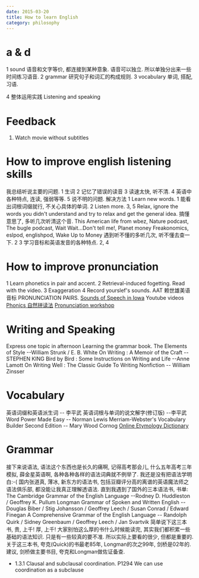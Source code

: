 ```yaml
---
date: 2015-03-20
title: How to learn English
category: philosophy
---
```



# a & d
1 sound
语音和文字等价, 都连接到某种意象.
语音可以独立. 所以单独分出来一些时间练习语音.
2 grammar
研究句子和词汇的构成规则.
3 vocabulary
单词, 搭配, 习语.

4 整体运用实践
Listening and speaking


# Feedback
1. Watch movie without subtitles

# How to improve english listening skills
我总结听说主要的问题.
1 生词
2 记忆了错误的读音
3 读速太快, 听不清.
4 英语中各种特点, 连读, 强弱等等.
5 说不明的问题.
解决方法
1 Learn new words. 1
能看出词根词缀就行, 不关心具体的单词.
2 Listen more. 3, 5
Relax, ignore the words you didn't understand and try to relax  and get the general idea.
搞懂意思了, 多听几次听清这个音.
This American life from wbez, Nature podcast, The bugle podcast, Wait Wait...Don't tell me!, Planet money
Freakonomics, eslpod, englishpod, Wake Up to Money
遇到听不懂的多听几次, 听不懂去查一下. 2
3 学习音标和英语发音的各种特点.  2, 4

# How to improve pronunciation
1 Learn phonetics in pair and accent.
2 Retrieval-induced fogetting. Read with the video.
3 Exaggeration
4 Record yourslef's sounds.
AAT
赖世雄美语音标
PRONUNCIATION PAIRS.
[Sounds of Speech in Iowa](http://www.uiowa.edu/~acadtech/phonetics/english/english.html)
Youtube videos 
[Phonics 自然拼读法](http://en.wikipedia.org/wiki/Phonics)
[Pronunciation workshop](http://www.youku.com/playlist_show/id_5241166.html)

# Writing and Speaking
Express one topic in afternoon
Learning the grammar book.
The Elements of Style --William Strunk / E. B. White 
On Writing : A Memoir of the Craft --STEPHEN KING
Bird by Bird : Some Instructions on Writing and Life --Anne Lamott
On Writing Well : The Classic Guide To Writing Nonfiction -- William Zinsser 

# Vocabulary
英语词缀和英语派生词 -- 李平武
英语词根与单词的说文解字(修订版) --李平武
Word Power Made Easy -- Norman Lewis
Merriam-Webster's Vocabulary Builder Second Edition -- Mary Wood Cornog
[Online Etymology Dictionary](http://www.etymonline.com/)

# Grammar
接下来说语法, 语法这个东西也是长久的痛啊, 记得高考那会儿, 什么五年高考三年模拟,
薛金星英语啊, 各种各种各样的语法词典就不例举了. 我还是没有把语法学明白:-(
国内张道真, 薄冰, 新东方的语法书, 包括豆瓣评分高的离谱的英语魔法师之语法俱乐部,
都没能让我真正理解透语法. 直到我遇到了国外的三本语法书, 书单:
The Cambridge Grammar of the English Language --Rodney D. Huddleston / Geoffrey K. Pullum 
Longman Grammar of Spoken and Written English --Douglas Biber / Stig Johansson / Geoffrey Leech / Susan Conrad / Edward Finegan 
A Comprehensive Grammar of the English Language -- Randolph Quirk / Sidney Greenbaum / Geoffrey Leech / Jan Svartvik 
简单说下这三本书, 贵, 上千! 厚, 上千!
大家别怕这么厚的书什么时候能读完, 其实我们都积累一些基础的语法知识. 只是有一些较真的要不准.
所以实际上要看的很少, 但都是重要的.
关于这三本书, 夸克(Quick)的书最老85年, Longman的次之99年, 剑桥是02年的.
建议, 剑桥做主要书目, 夸克和Longman做佐证备查.
* 1.3.1 Clausal and subclausal coordination. P1294
We can use coordination as a subclause

